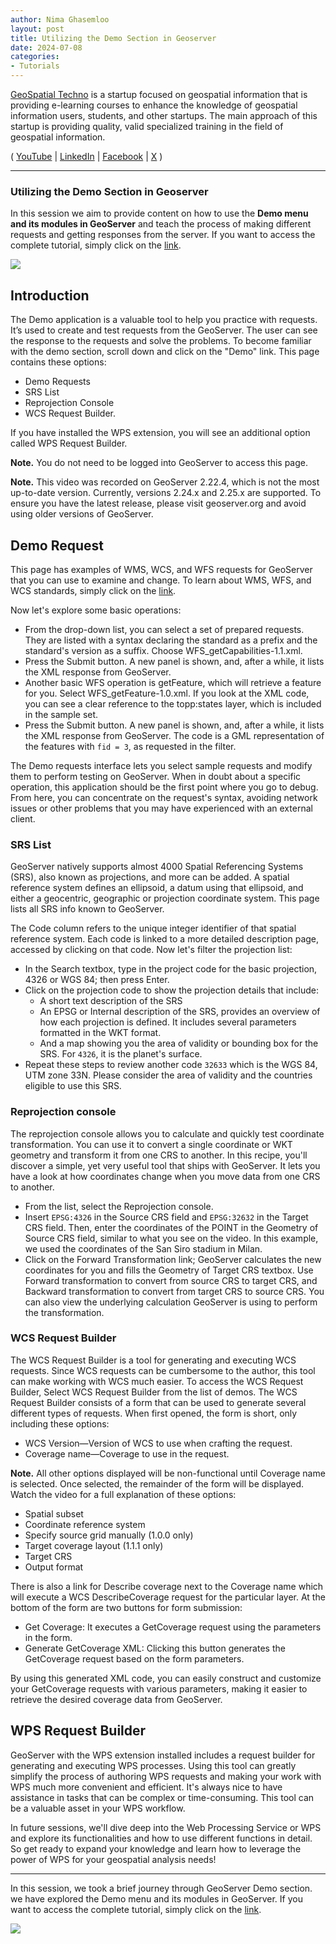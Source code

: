 ```yaml
---
author: Nima Ghasemloo
layout: post
title: Utilizing the Demo Section in Geoserver
date: 2024-07-08
categories:   
- Tutorials
---
```


[GeoSpatial Techno](https://www.youtube.com/@geospatialtechno) is a startup focused on geospatial information that is providing e-learning courses to enhance the knowledge of geospatial information users, students, and other startups. The main approach of this startup is providing quality, valid specialized training in the field of geospatial information.

( [YouTube](https://www.youtube.com/@geospatialtechno)
| [LinkedIn](https://www.linkedin.com/in/geospatialtechno)
| [Facebook](https://www.facebook.com/geospatialtechno)
| [X](https://twitter.com/geospatialtechn)
)

----

### Utilizing the Demo Section in Geoserver
In this session we aim to provide content on how to use the **Demo menu and its modules in GeoServer** and teach the process of making different requests and getting responses from the server. If you want to access the complete tutorial, simply click on the [link](https://youtu.be/3xKKI8irlQk).

[![](https://img.youtube.com/vi/3xKKI8irlQk/0.jpg)](https://www.youtube.com/watch?v=3xKKI8irlQk)

## Introduction
The Demo application is a valuable tool to help you practice with requests. It’s used to create and test requests from the GeoServer. The user can see the response to the requests and solve the problems. To become familiar with the demo section, scroll down and click on the "Demo" link. This page contains these options:
- Demo Requests
- SRS List
- Reprojection Console
- WCS Request Builder.

If you have installed the WPS extension, you will see an additional option called WPS Request Builder. 

**Note.** You do not need to be logged into GeoServer to access this page.


**Note.** This video was recorded on GeoServer 2.22.4, which is not the most up-to-date version. Currently, versions 2.24.x and 2.25.x are supported. To ensure you have the latest release, please visit geoserver.org and avoid using older versions of GeoServer.

## Demo Request
This page has examples of WMS, WCS, and WFS requests for GeoServer that you can use to examine and change. To learn about WMS, WFS, and WCS standards, simply click on the [link](https://youtu.be/SYamRAKEj5E).

Now let's explore some basic operations:
- From the drop-down list, you can select a set of prepared requests. They are listed with a syntax declaring the standard as a prefix and the standard's version as a suffix. Choose WFS_getCapabilities-1.1.xml.
- Press the Submit button. A new panel is shown, and, after a while, it lists the XML response from GeoServer.
- Another basic WFS operation is getFeature, which will retrieve a feature for you. Select WFS_getFeature-1.0.xml. If you look at the XML code, you can see a clear reference to the topp:states layer, which is included in the sample set.
- Press the Submit button. A new panel is shown, and, after a while, it lists the XML response from GeoServer. The code is a GML representation of the features with `fid = 3`, as requested in the filter.

The Demo requests interface lets you select sample requests and modify them to perform testing on GeoServer. When in doubt about a specific operation, this application should be the first point where you go to debug. From here, you can concentrate on the request's syntax, avoiding network issues or other problems that you may have experienced with an external client.

### SRS List
GeoServer natively supports almost 4000 Spatial Referencing Systems (SRS), also known as projections, and more can be added. A spatial reference system defines an ellipsoid, a datum using that ellipsoid, and either a geocentric, geographic or projection coordinate system. This page lists all SRS info known to GeoServer.

The Code column refers to the unique integer identifier of that spatial reference system. Each code is linked to a more detailed description page, accessed by clicking on that code. Now let's filter the projection list:
- In the Search textbox, type in the project code for the basic projection, 4326 or WGS 84; then press Enter.
- Click on the projection code to show the projection details that include: 
  -  A short text description of the SRS
  -  An EPSG or Internal description of the SRS, provides an overview of how each projection is defined. It includes several parameters formatted in the WKT format.
  -  And a map showing you the area of validity or bounding box for the SRS. For `4326`, it is the planet's surface.
- Repeat these steps to review another code `32633` which is the WGS 84, UTM zone 33N. Please consider the area of validity and the countries eligible to use this SRS.

### Reprojection console
The reprojection console allows you to calculate and quickly test coordinate transformation. You can use it to convert a single coordinate or WKT geometry and transform it from one CRS to another.
In this recipe, you'll discover a simple, yet very useful tool that ships with GeoServer. It lets you have a look at how coordinates change when you move data from one CRS to another.
- From the list, select the Reprojection console.
- Insert `EPSG:4326` in the Source CRS field and `EPSG:32632` in the Target CRS field. Then, enter the coordinates of the POINT in the Geometry of Source CRS field, similar to what you see on the video. In this example, we used the coordinates of the San Siro stadium in Milan.
- Click on the Forward Transformation link; GeoServer calculates the new coordinates for you and fills the Geometry of Target CRS textbox.
Use Forward transformation to convert from source CRS to target CRS, and Backward transformation to convert from target CRS to source CRS. You can also view the underlying calculation GeoServer is using to perform the transformation.

### WCS Request Builder
The WCS Request Builder is a tool for generating and executing WCS requests. Since WCS requests can be cumbersome to the author, this tool can make working with WCS much easier. To access the WCS Request Builder, Select WCS Request Builder from the list of demos. The WCS Request Builder consists of a form that can be used to generate several different types of requests. When first opened, the form is short, only including these options:
- WCS Version—Version of WCS to use when crafting the request.
- Coverage name—Coverage to use in the request.

**Note.** All other options displayed will be non-functional until Coverage name is selected. Once selected, the remainder of the form will be displayed. Watch the video for a full explanation of these options: 
- Spatial subset
- Coordinate reference system
- Specify source grid manually (1.0.0 only)
- Target coverage layout (1.1.1 only)
- Target CRS
- Output format

There is also a link for Describe coverage next to the Coverage name which will execute a WCS DescribeCoverage request for the particular layer. At the bottom of the form are two buttons for form submission:
- Get Coverage: It executes a GetCoverage request using the parameters in the form.
- Generate GetCoverage XML: Clicking this button generates the GetCoverage request based on the form parameters.

By using this generated XML code, you can easily construct and customize your GetCoverage requests with various parameters, making it easier to retrieve the desired coverage data from GeoServer. 

## WPS Request Builder
GeoServer with the WPS extension installed includes a request builder for generating and executing WPS processes. Using this tool can greatly simplify the process of authoring WPS requests and making your work with WPS much more convenient and efficient. It's always nice to have assistance in tasks that can be complex or time-consuming. This tool can be a valuable asset in your WPS workflow.

In future sessions, we'll dive deep into the Web Processing Service or WPS and explore its functionalities and how to use different functions in detail. So get ready to expand your knowledge and learn how to leverage the power of WPS for your geospatial analysis needs!

----

In this session, we took a brief journey through GeoServer Demo section. we have explored the Demo menu and its modules in GeoServer. If you want to access the complete tutorial, simply click on the [link](https://youtu.be/3xKKI8irlQk).

[![](https://img.youtube.com/vi/3xKKI8irlQk/0.jpg)](https://www.youtube.com/watch?v=3xKKI8irlQk)